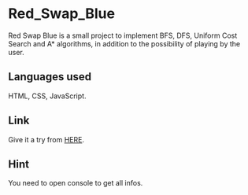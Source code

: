 ﻿# Red_Swap_Blue

Red Swap Blue is a small project to implement BFS, DFS, Uniform Cost Search and A* algorithms, in addition to the possibility of playing by the user.

## Languages used

HTML, CSS, JavaScript.

## Link

Give it a try from [HERE](https://philip-droubi.github.io/Red_Swap_Blue/ ).

## Hint

You need to open console to get all infos.
